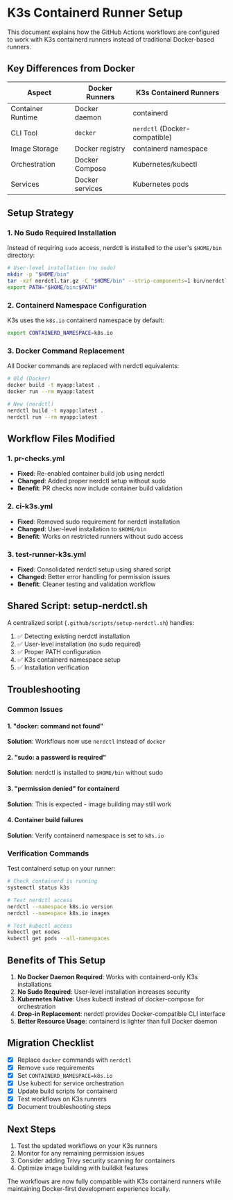 # K3s Containerd Runner Setup

This document explains how the GitHub Actions workflows are configured to work with K3s containerd runners instead of traditional Docker-based runners.

## Key Differences from Docker

| Aspect | Docker Runners | K3s Containerd Runners |
|--------|---------------|------------------------|
| Container Runtime | Docker daemon | containerd |
| CLI Tool | `docker` | `nerdctl` (Docker-compatible) |
| Image Storage | Docker registry | containerd namespace |
| Orchestration | Docker Compose | Kubernetes/kubectl |
| Services | Docker services | Kubernetes pods |

## Setup Strategy

### 1. No Sudo Required Installation

Instead of requiring `sudo` access, nerdctl is installed to the user's `$HOME/bin` directory:

```bash
# User-level installation (no sudo)
mkdir -p "$HOME/bin"
tar -xzf nerdctl.tar.gz -C "$HOME/bin" --strip-components=1 bin/nerdctl
export PATH="$HOME/bin:$PATH"
```

### 2. Containerd Namespace Configuration

K3s uses the `k8s.io` containerd namespace by default:

```bash
export CONTAINERD_NAMESPACE=k8s.io
```

### 3. Docker Command Replacement

All Docker commands are replaced with nerdctl equivalents:

```bash
# Old (Docker)
docker build -t myapp:latest .
docker run --rm myapp:latest

# New (nerdctl)
nerdctl build -t myapp:latest .
nerdctl run --rm myapp:latest
```

## Workflow Files Modified

### 1. pr-checks.yml
- **Fixed**: Re-enabled container build job using nerdctl
- **Changed**: Added proper nerdctl setup without sudo
- **Benefit**: PR checks now include container build validation

### 2. ci-k3s.yml
- **Fixed**: Removed sudo requirement for nerdctl installation
- **Changed**: User-level installation to `$HOME/bin`
- **Benefit**: Works on restricted runners without sudo access

### 3. test-runner-k3s.yml
- **Fixed**: Consolidated nerdctl setup using shared script
- **Changed**: Better error handling for permission issues
- **Benefit**: Cleaner testing and validation workflow

## Shared Script: setup-nerdctl.sh

A centralized script (`.github/scripts/setup-nerdctl.sh`) handles:

1. ✅ Detecting existing nerdctl installation
2. ✅ User-level installation (no sudo required)
3. ✅ Proper PATH configuration
4. ✅ K3s containerd namespace setup
5. ✅ Installation verification

## Troubleshooting

### Common Issues

#### 1. "docker: command not found"
**Solution**: Workflows now use `nerdctl` instead of `docker`

#### 2. "sudo: a password is required"
**Solution**: nerdctl is installed to `$HOME/bin` without sudo

#### 3. "permission denied" for containerd
**Solution**: This is expected - image building may still work

#### 4. Container build failures
**Solution**: Verify containerd namespace is set to `k8s.io`

### Verification Commands

Test containerd setup on your runner:

```bash
# Check containerd is running
systemctl status k3s

# Test nerdctl access
nerdctl --namespace k8s.io version
nerdctl --namespace k8s.io images

# Test kubectl access
kubectl get nodes
kubectl get pods --all-namespaces
```

## Benefits of This Setup

1. **No Docker Daemon Required**: Works with containerd-only K3s installations
2. **No Sudo Required**: User-level installation increases security
3. **Kubernetes Native**: Uses kubectl instead of docker-compose for orchestration
4. **Drop-in Replacement**: nerdctl provides Docker-compatible CLI interface
5. **Better Resource Usage**: containerd is lighter than full Docker daemon

## Migration Checklist

- [x] Replace `docker` commands with `nerdctl`
- [x] Remove `sudo` requirements
- [x] Set `CONTAINERD_NAMESPACE=k8s.io`
- [x] Use kubectl for service orchestration
- [x] Update build scripts for containerd
- [x] Test workflows on K3s runners
- [x] Document troubleshooting steps

## Next Steps

1. Test the updated workflows on your K3s runners
2. Monitor for any remaining permission issues
3. Consider adding Trivy security scanning for containers
4. Optimize image building with buildkit features

The workflows are now fully compatible with K3s containerd runners while maintaining Docker-first development experience locally.